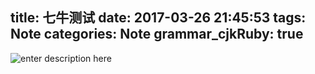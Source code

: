 title: 七牛测试
date:  2017-03-26 21:45:53
tags: Note
categories: Note
grammar_cjkRuby: true
---

![enter description here][1]


  [1]: http://lmfx.qiniudn.com/head.jpg "head"